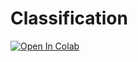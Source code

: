 # Classification

[![Open In Colab](https://colab.research.google.com/assets/colab-badge.svg)](https://colab.research.google.com/github/datascience-uniandes/classification_tutorial/)